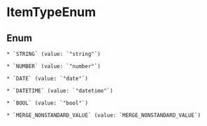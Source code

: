 
# ItemTypeEnum

## Enum


    * `STRING` (value: `"string"`)

    * `NUMBER` (value: `"number"`)

    * `DATE` (value: `"date"`)

    * `DATETIME` (value: `"datetime"`)

    * `BOOL` (value: `"bool"`)

    * `MERGE_NONSTANDARD_VALUE` (value: `MERGE_NONSTANDARD_VALUE`)


